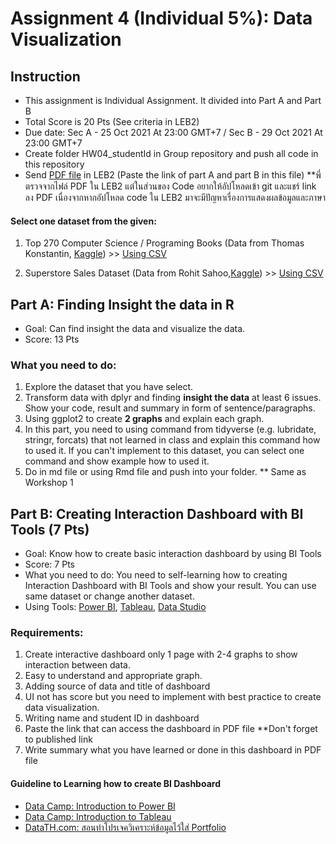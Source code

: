 # Assignment 4 (Individual 5%): Data Visualization

## Instruction

- This assignment is Individual Assignment. It divided into Part A and Part B
- Total Score is 20 Pts (See criteria in LEB2)
- Due date: Sec A - 25 Oct 2021 At 23:00 GMT+7 / Sec B - 29 Oct 2021 At 23:00 GMT+7
- Create folder HW04_studentId in Group repository and push all code in this repository
- Send [PDF file](https://github.com/safesit23/INT214-Statistics/blob/main/assignment/HW04_SamplePdf.pdf) in LEB2 (Paste the link of part A and part B in this file) **พี่ตรวจจากไฟล์ PDF ใน LEB2 แต่ในส่วนของ Code อยากให้อัปโหลดเข้า git และแชร์ link ลง PDF เนื่องจากหากอัปโหลด code ใน LEB2 มาจะมีปัญหาเรื่องการแสดงผลข้อมูลและภาษา

#### Select one dataset from the given:

1. Top 270 Computer Science / Programing Books (Data from Thomas Konstantin, [Kaggle](https://www.kaggle.com/thomaskonstantin/top-270-rated-computer-science-programing-books)) >> [Using CSV](https://raw.githubusercontent.com/safesit23/INT214-Statistics/main/datasets/prog_book.csv)

2. Superstore Sales Dataset (Data from Rohit Sahoo,[Kaggle](https://www.kaggle.com/rohitsahoo/sales-forecasting)) >> [Using CSV](https://raw.githubusercontent.com/safesit23/INT214-Statistics/main/datasets/superstore_sales.csv)

## Part A: Finding Insight the data in R

- Goal: Can find insight the data and visualize the data.
- Score: 13 Pts

### What you need to do:

1. Explore the dataset that you have select.
2. Transform data with dplyr and finding **insight the data** at least 6 issues. Show your code, result and summary in form of sentence/paragraphs.
3. Using ggplot2 to create **2 graphs** and explain each graph.
4. In this part, you need to using command from tidyverse (e.g. lubridate, stringr, forcats) that not learned in class and explain this command how to used it. If you can't implement to this dataset, you can select one command and show example how to used it.
5. Do in md file or using Rmd file and push into your folder. ** Same as Workshop 1

## Part B: Creating Interaction Dashboard with BI Tools (7 Pts)

- Goal: Know how to create basic interaction dashboard by using BI Tools
- Score: 7 Pts
- What you need to do: You need to self-learning how to creating Interaction Dashboard with BI Tools and show your result. You can use same dataset or change another dataset.
- Using Tools: [Power BI](https://powerbi.microsoft.com/en-au/), [Tableau](https://www.tableau.com/academic/students), [Data Studio](https://datastudio.google.com/)

### Requirements:
1. Create interactive dashboard only 1 page with 2-4 graphs to show interaction between data.
2. Easy to understand and appropriate graph.
3. Adding source of data and title of dashboard
4. UI not has score but you need to implement with best practice to create data visualization.
5. Writing name and student ID in dashboard
6. Paste the link that can access the dashboard in PDF file **Don't forget to published link
7. Write summary what you have learned or done in this dashboard in PDF file

#### Guideline to Learning how to create BI Dashboard

- [Data Camp: Introduction to Power BI](https://learn.datacamp.com/courses/introduction-to-power-bi)
- [Data Camp: Introduction to Tableau](https://www.datacamp.com/courses/introduction-to-tableau)
- [DataTH.com: สอนทำโปรเจควิเคราะห์ข้อมูลไว้ใส่ Portfolio](https://data.go.th/blog/portfolio-10)
